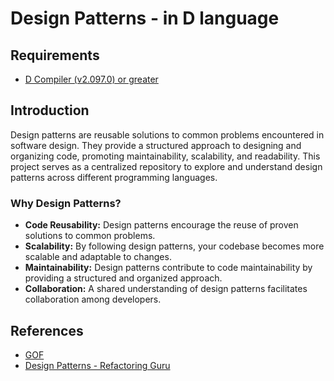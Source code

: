 # Design Patterns - in D language


## Requirements

- [D Compiler (v2.097.0) or greater](https://dlang.org/download.html)


## Introduction

Design patterns are reusable solutions to common problems encountered in software design. They provide a structured approach to designing and organizing code, promoting maintainability, scalability, and readability. This project serves as a centralized repository to explore and understand design patterns across different programming languages.

### Why Design Patterns?

- **Code Reusability:** Design patterns encourage the reuse of proven solutions to common problems.
- **Scalability:** By following design patterns, your codebase becomes more scalable and adaptable to changes.
- **Maintainability:** Design patterns contribute to code maintainability by providing a structured and organized approach.
- **Collaboration:** A shared understanding of design patterns facilitates collaboration among developers.

## References

- [GOF](https://www.amazon.com/Design-Patterns-Object-Oriented-Addison-Wesley-Professional-ebook/dp/B000SEIBB8)
- [Design Patterns - Refactoring Guru](https://refactoring.guru/design-patterns)